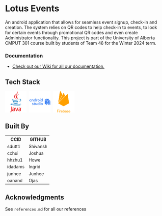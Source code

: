 # Lotus Events

An android application that allows for seamless event signup, check-in and creation. The system relies on QR codes to help check-in to events, to look for certain events through promotional QR codes and even create Administrator functionality. This project is part of the University of Alberta CMPUT 301 course built by students of Team 48 for the Winter 2024 term.

### Documentation
- <a name ="Documentation" href = "https://github.com/CMPUT301W24T48/mergeFault/wiki">Check out our Wiki for all our documentation.</a>
## Tech Stack

<div>
  <img src="https://github.com/devicons/devicon/blob/master/icons/java/java-original-wordmark.svg" title="Java" alt="Java" width="70" height="70"/>&nbsp;
  <img src="https://github.com/devicons/devicon/blob/master/icons/androidstudio/androidstudio-plain-wordmark.svg" title="AndroidStudio" alt="AndroidStudio" width="70" height="70"/>&nbsp;
  <img src="https://github.com/devicons/devicon/blob/master/icons/firebase/firebase-plain-wordmark.svg" title="FireBase"  alt="FireBase" width="70" height="70"/>&nbsp;

</div>

## Built By
<a name="Built-By"></a>
<table>
  <tr>
     <th>CCID</th>
     <th> GITHUB</th>
  </tr>
  <tr>
    <td>sdutt1</td>
    <td>Shivansh</td>
  </tr>
  <tr>
    <td>cchui</td>
    <td>Joshua</td>
  </tr>
  <tr>
    <td>hhzhu1</td>
    <td>Howe</td>
  </tr>
  <tr>
    <td>idadams</td>
    <td>Ingrid</td>
  </tr>
  <tr>
    <td>junhee</td>
    <td>Junhee</td>
  </tr>
  <tr>
    <td>oanand</td>
    <td>Ojas</td>
  </tr>
  
</table>

<!-- ACKNOWLEDGMENTS -->
## Acknowledgments
See `references.md` for all our references
